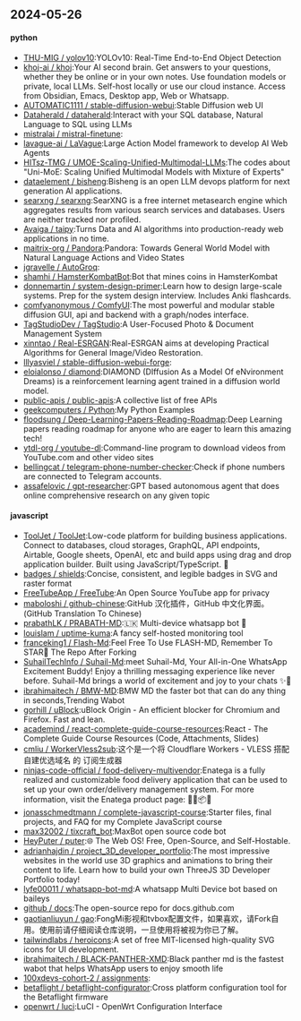 ## 2024-05-26

#### python
* [THU-MIG / yolov10](https://github.com/THU-MIG/yolov10):YOLOv10: Real-Time End-to-End Object Detection
* [khoj-ai / khoj](https://github.com/khoj-ai/khoj):Your AI second brain. Get answers to your questions, whether they be online or in your own notes. Use foundation models or private, local LLMs. Self-host locally or use our cloud instance. Access from Obsidian, Emacs, Desktop app, Web or Whatsapp.
* [AUTOMATIC1111 / stable-diffusion-webui](https://github.com/AUTOMATIC1111/stable-diffusion-webui):Stable Diffusion web UI
* [Dataherald / dataherald](https://github.com/Dataherald/dataherald):Interact with your SQL database, Natural Language to SQL using LLMs
* [mistralai / mistral-finetune](https://github.com/mistralai/mistral-finetune):
* [lavague-ai / LaVague](https://github.com/lavague-ai/LaVague):Large Action Model framework to develop AI Web Agents
* [HITsz-TMG / UMOE-Scaling-Unified-Multimodal-LLMs](https://github.com/HITsz-TMG/UMOE-Scaling-Unified-Multimodal-LLMs):The codes about "Uni-MoE: Scaling Unified Multimodal Models with Mixture of Experts"
* [dataelement / bisheng](https://github.com/dataelement/bisheng):Bisheng is an open LLM devops platform for next generation AI applications.
* [searxng / searxng](https://github.com/searxng/searxng):SearXNG is a free internet metasearch engine which aggregates results from various search services and databases. Users are neither tracked nor profiled.
* [Avaiga / taipy](https://github.com/Avaiga/taipy):Turns Data and AI algorithms into production-ready web applications in no time.
* [maitrix-org / Pandora](https://github.com/maitrix-org/Pandora):Pandora: Towards General World Model with Natural Language Actions and Video States
* [jgravelle / AutoGroq](https://github.com/jgravelle/AutoGroq):
* [shamhi / HamsterKombatBot](https://github.com/shamhi/HamsterKombatBot):Bot that mines coins in HamsterKombat
* [donnemartin / system-design-primer](https://github.com/donnemartin/system-design-primer):Learn how to design large-scale systems. Prep for the system design interview. Includes Anki flashcards.
* [comfyanonymous / ComfyUI](https://github.com/comfyanonymous/ComfyUI):The most powerful and modular stable diffusion GUI, api and backend with a graph/nodes interface.
* [TagStudioDev / TagStudio](https://github.com/TagStudioDev/TagStudio):A User-Focused Photo & Document Management System
* [xinntao / Real-ESRGAN](https://github.com/xinntao/Real-ESRGAN):Real-ESRGAN aims at developing Practical Algorithms for General Image/Video Restoration.
* [lllyasviel / stable-diffusion-webui-forge](https://github.com/lllyasviel/stable-diffusion-webui-forge):
* [eloialonso / diamond](https://github.com/eloialonso/diamond):DIAMOND (DIffusion As a Model Of eNvironment Dreams) is a reinforcement learning agent trained in a diffusion world model.
* [public-apis / public-apis](https://github.com/public-apis/public-apis):A collective list of free APIs
* [geekcomputers / Python](https://github.com/geekcomputers/Python):My Python Examples
* [floodsung / Deep-Learning-Papers-Reading-Roadmap](https://github.com/floodsung/Deep-Learning-Papers-Reading-Roadmap):Deep Learning papers reading roadmap for anyone who are eager to learn this amazing tech!
* [ytdl-org / youtube-dl](https://github.com/ytdl-org/youtube-dl):Command-line program to download videos from YouTube.com and other video sites
* [bellingcat / telegram-phone-number-checker](https://github.com/bellingcat/telegram-phone-number-checker):Check if phone numbers are connected to Telegram accounts.
* [assafelovic / gpt-researcher](https://github.com/assafelovic/gpt-researcher):GPT based autonomous agent that does online comprehensive research on any given topic

#### javascript
* [ToolJet / ToolJet](https://github.com/ToolJet/ToolJet):Low-code platform for building business applications. Connect to databases, cloud storages, GraphQL, API endpoints, Airtable, Google sheets, OpenAI, etc and build apps using drag and drop application builder. Built using JavaScript/TypeScript. 🚀
* [badges / shields](https://github.com/badges/shields):Concise, consistent, and legible badges in SVG and raster format
* [FreeTubeApp / FreeTube](https://github.com/FreeTubeApp/FreeTube):An Open Source YouTube app for privacy
* [maboloshi / github-chinese](https://github.com/maboloshi/github-chinese):GitHub 汉化插件，GitHub 中文化界面。 (GitHub Translation To Chinese)
* [prabathLK / PRABATH-MD](https://github.com/prabathLK/PRABATH-MD):🇱🇰 Multi-device whatsapp bot 🎉
* [louislam / uptime-kuma](https://github.com/louislam/uptime-kuma):A fancy self-hosted monitoring tool
* [franceking1 / Flash-Md](https://github.com/franceking1/Flash-Md):Feel Free To Use FLASH-MD, Remember To STAR🌟 The Repo After Forking
* [SuhailTechInfo / Suhail-Md](https://github.com/SuhailTechInfo/Suhail-Md):meet Suhail-Md, Your All-in-One WhatsApp Excitement Buddy! Enjoy a thrilling messaging experience like never before. Suhail-Md brings a world of excitement and joy to your chats ✨🤖
* [ibrahimaitech / BMW-MD](https://github.com/ibrahimaitech/BMW-MD):BMW MD the faster bot that can do any thing in seconds,Trending Wabot
* [gorhill / uBlock](https://github.com/gorhill/uBlock):uBlock Origin - An efficient blocker for Chromium and Firefox. Fast and lean.
* [academind / react-complete-guide-course-resources](https://github.com/academind/react-complete-guide-course-resources):React - The Complete Guide Course Resources (Code, Attachments, Slides)
* [cmliu / WorkerVless2sub](https://github.com/cmliu/WorkerVless2sub):这个是一个将 Cloudflare Workers - VLESS 搭配 自建优选域名 的 订阅生成器
* [ninjas-code-official / food-delivery-multivendor](https://github.com/ninjas-code-official/food-delivery-multivendor):Enatega is a fully realized and customizable food delivery application that can be used to set up your own order/delivery management system. For more information, visit the Enatega product page: 🚀🛒📦🌐
* [jonasschmedtmann / complete-javascript-course](https://github.com/jonasschmedtmann/complete-javascript-course):Starter files, final projects, and FAQ for my Complete JavaScript course
* [max32002 / tixcraft_bot](https://github.com/max32002/tixcraft_bot):MaxBot open source code bot
* [HeyPuter / puter](https://github.com/HeyPuter/puter):🌐 The Web OS! Free, Open-Source, and Self-Hostable.
* [adrianhajdin / project_3D_developer_portfolio](https://github.com/adrianhajdin/project_3D_developer_portfolio):The most impressive websites in the world use 3D graphics and animations to bring their content to life. Learn how to build your own ThreeJS 3D Developer Portfolio today!
* [lyfe00011 / whatsapp-bot-md](https://github.com/lyfe00011/whatsapp-bot-md):A whatsapp Multi Device bot based on baileys
* [github / docs](https://github.com/github/docs):The open-source repo for docs.github.com
* [gaotianliuyun / gao](https://github.com/gaotianliuyun/gao):FongMi影视和tvbox配置文件，如果喜欢，请Fork自用。使用前请仔细阅读仓库说明，一旦使用将被视为你已了解。
* [tailwindlabs / heroicons](https://github.com/tailwindlabs/heroicons):A set of free MIT-licensed high-quality SVG icons for UI development.
* [ibrahimaitech / BLACK-PANTHER-XMD](https://github.com/ibrahimaitech/BLACK-PANTHER-XMD):Black panther md is the fastest wabot that helps WhatsApp users to enjoy smooth life
* [100xdevs-cohort-2 / assignments](https://github.com/100xdevs-cohort-2/assignments):
* [betaflight / betaflight-configurator](https://github.com/betaflight/betaflight-configurator):Cross platform configuration tool for the Betaflight firmware
* [openwrt / luci](https://github.com/openwrt/luci):LuCI - OpenWrt Configuration Interface
